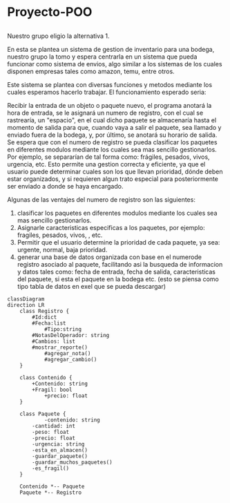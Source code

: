# Proyecto-POO
## 
Nuestro grupo eligio la alternativa 1.

En esta se plantea un sistema de gestion de inventario para una bodega, nuestro grupo la tomo y espera centrarla en un sistema que pueda funcionar como sistema de envios, algo similar a los sistemas de los cuales disponen empresas tales como amazon, temu, entre otros.

Este sistema se plantea con diversas funciones y metodos mediante los cuales esperamos hacerlo trabajar. El funcionamiento esperado seria: 

Recibir la entrada de un objeto o paquete nuevo, el programa anotará la hora de entrada, se le asignará un numero de registro, con el cual se rastrearía, un "espacio", en el cual dicho paquete se almacenaría hasta el momento de salida para que, cuando vaya a salir el paquete, sea llamado y  enviado fuera de la bodega, y, por último, se anotará su horario de salida. Se espera que con el numero de registro se pueda clasificar los paquetes en diferentes modulos mediante los cuales sea mas sencillo gestionarlos. Por ejemplo, se separarían de tal forma como: frágiles, pesados, vivos, urgencia, etc. Esto permite una gestion correcta y eficiente, ya que el usuario puede determinar cuales son los que llevan prioridad, dónde deben estar organizados, y si requieren algun trato especial para posteriormente ser enviado a donde se haya encargado.  

Algunas de las ventajes del numero de registro son las siguientes:
1. clasificar los paquetes en diferentes modulos mediante los cuales sea mas sencillo gestionarlos. 
2. Asignarle caracteristicas especificas a los paquetes, por ejemplo: fragiles, pesados, vivos, , etc.
3. Permitir que el usuario determine la prioridad de cada paquete, ya sea: urgente, normal, baja prioridad.
4. generar una base de datos organizada con base en el numerode registro asociado al paquete, facilitando asi la busqueda de informacion y datos tales como: fecha de entrada, fecha de salida, caracteristicas del paquete, si esta el paquete en la bodega etc. (esto se piensa como tipo tabla de datos en exel que se pueda descargar)

```mermaid
classDiagram
direction LR
    class Registro {
	    #Id:dict
	    #Fecha:list
            #Tipo:string
	    #NotasDelOperador: string
	    #Cambios: list
	    #mostrar_reporte()
            #agregar_nota()
            #agregar_cambio()
    }

    class Contenido {
	    +Contenido: string
	    +Fragil: bool
            +precio: float
    }

    class Paquete {
            -contenido: string
	    -cantidad: int
	    -peso: float
		-precio: float
		-urgencia: string
	    -esta_en_almacen()
	    -guardar_paquete()
	    -guardar_muchos_paquetes()
	    -es_fragil()
    }

    Contenido *-- Paquete
    Paquete *-- Registro

```
